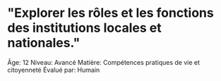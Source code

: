 # "Explorer les rôles et les fonctions des institutions locales et nationales."

Âge: 12
Niveau: Avancé
Matière: Compétences pratiques de vie et citoyenneté
Évalué par: Humain